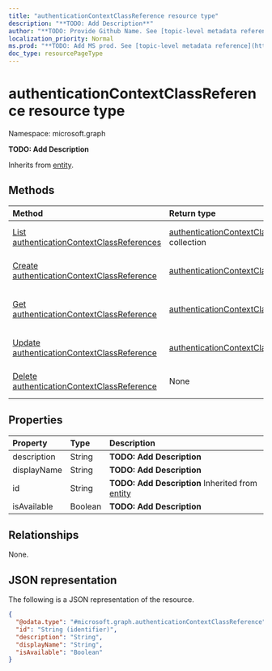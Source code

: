 ```yaml
---
title: "authenticationContextClassReference resource type"
description: "**TODO: Add Description**"
author: "**TODO: Provide Github Name. See [topic-level metadata reference](https://msgo.azurewebsites.net/add/document/guidelines/metadata.html#topic-level-metadata)**"
localization_priority: Normal
ms.prod: "**TODO: Add MS prod. See [topic-level metadata reference](https://msgo.azurewebsites.net/add/document/guidelines/metadata.html#topic-level-metadata)**"
doc_type: resourcePageType
---
```


# authenticationContextClassReference resource type

Namespace: microsoft.graph



**TODO: Add Description**


Inherits from [entity](../resources/entity.md).

## Methods
|Method|Return type|Description|
|:---|:---|:---|
|[List authenticationContextClassReferences](../api/authenticationcontextclassreference-list.md)|[authenticationContextClassReference](../resources/authenticationcontextclassreference.md) collection|Get a list of the [authenticationContextClassReference](../resources/authenticationcontextclassreference.md) objects and their properties.|
|[Create authenticationContextClassReference](../api/authenticationcontextclassreference-create.md)|[authenticationContextClassReference](../resources/authenticationcontextclassreference.md)|Create a new [authenticationContextClassReference](../resources/authenticationcontextclassreference.md) object.|
|[Get authenticationContextClassReference](../api/authenticationcontextclassreference-get.md)|[authenticationContextClassReference](../resources/authenticationcontextclassreference.md)|Read the properties and relationships of an [authenticationContextClassReference](../resources/authenticationcontextclassreference.md) object.|
|[Update authenticationContextClassReference](../api/authenticationcontextclassreference-update.md)|[authenticationContextClassReference](../resources/authenticationcontextclassreference.md)|Update the properties of an [authenticationContextClassReference](../resources/authenticationcontextclassreference.md) object.|
|[Delete authenticationContextClassReference](../api/authenticationcontextclassreference-delete.md)|None|Deletes an [authenticationContextClassReference](../resources/authenticationcontextclassreference.md) object.|

## Properties
|Property|Type|Description|
|:---|:---|:---|
|description|String|**TODO: Add Description**|
|displayName|String|**TODO: Add Description**|
|id|String|**TODO: Add Description** Inherited from [entity](../resources/entity.md)|
|isAvailable|Boolean|**TODO: Add Description**|

## Relationships
None.

## JSON representation
The following is a JSON representation of the resource.
<!-- {
  "blockType": "resource",
  "keyProperty": "id",
  "@odata.type": "microsoft.graph.authenticationContextClassReference",
  "baseType": "microsoft.graph.entity",
  "openType": false
}
-->
``` json
{
  "@odata.type": "#microsoft.graph.authenticationContextClassReference",
  "id": "String (identifier)",
  "description": "String",
  "displayName": "String",
  "isAvailable": "Boolean"
}
```

